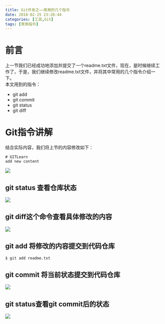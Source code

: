 ```yaml
---
title: Git开发之——常用的几个指令
date: 2018-02-25 23:26:44
categories: [工具,Git]
tags: [常用指令]
---
```


# 前言
上一节我们已经成功地添加并提交了一个readme.txt文件，现在，是时候继续工作了，于是，我们继续修改readme.txt文件，并将其中常用的几个指令介绍一下。     
本文用到的指令：  

- git add 
- git commit 
- git status
- git diff

<!--more-->

# Git指令讲解

结合实际内容，我们将上节的内容修改如下：  

	# GITLearn
	add new content


![][1]
## git status 查看仓库状态
![][2]  
## git diff这个命令查看具体修改的内容  
![][3]   
## git add 将修改的内容提交到代码仓库  

	$ git add readme.txt  
## git commit 将当前状态提交到代码仓库  
![][4]  
## git status查看git commit后的状态
![][5] 




[1]: https://raw.githubusercontent.com/PGzxc/images/master/blog-images/git-add-content.png
[2]: https://raw.githubusercontent.com/PGzxc/images/master/blog-images/git-add-status.png
[3]: https://raw.githubusercontent.com/PGzxc/images/master/blog-images/git-add-diff.png
[4]: https://raw.githubusercontent.com/PGzxc/images/master/blog-images/git-add-commit.png
[5]: https://raw.githubusercontent.com/PGzxc/images/master/blog-images/git-add-commit-status.png
